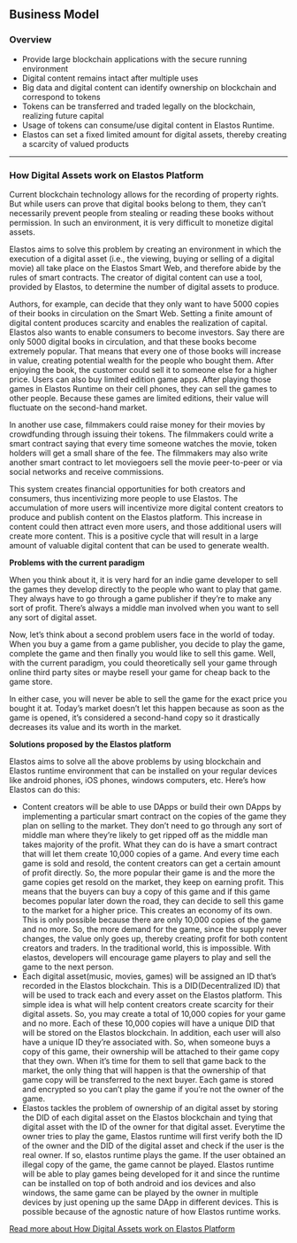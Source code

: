 ## Business Model

### Overview

* Provide large blockchain applications with the secure running environment
* Digital content remains intact after multiple uses
* Big data and digital content can identify ownership on blockchain and correspond to tokens
* Tokens can be transferred and traded legally on the blockchain, realizing future capital
* Usage of tokens can consume/use digital content in Elastos Runtime.
* Elastos can set a fixed limited amount for digital assets, thereby creating a scarcity of valued products

---

### How Digital Assets work on Elastos Platform

Current blockchain technology allows for the recording of property rights. But while users can prove that digital books belong to them, they can’t necessarily prevent people from stealing or reading these books without permission. In such an environment, it is very difficult to monetize digital assets. 

Elastos aims to solve this problem by creating an environment in which the execution of a digital asset (i.e., the viewing, buying or selling of a digital movie) all take place on the Elastos Smart Web, and therefore abide by the rules of smart contracts. The creator of digital content can use a tool, provided by Elastos, to determine the number of digital assets to produce. 

Authors, for example, can decide that they only want to have 5000 copies of their books in circulation on the Smart Web. Setting a finite amount of digital content produces scarcity and enables the realization of capital. Elastos also wants to enable consumers to become investors. Say there are only 5000 digital books in circulation, and that these books become extremely popular. That means that every one of those books will increase in value, creating potential wealth for the people who bought them. After enjoying the book, the customer could sell it to someone else for a higher price. Users can also buy limited edition game apps. After playing those games in Elastos Runtime on their cell phones, they can sell the games to other people. Because these games are limited editions, their value will fluctuate on the second-hand market. 

In another use case, filmmakers could raise money for their movies by crowdfunding through issuing their tokens. The filmmakers could write a smart contract saying that every time someone watches the movie, token holders will get a small share of the fee. The filmmakers may also write another smart contract to let moviegoers sell the movie peer-to-peer or via social networks and receive commissions. 

This system creates financial opportunities for both creators and consumers, thus incentivizing more people to use Elastos. The accumulation of more users will incentivize more digital content creators to produce and publish content on the Elastos platform. This increase in content could then attract even more users, and those additional users will create more content. This is a positive cycle that will result in a large amount of valuable digital content that can be used to generate wealth.

**Problems with the current paradigm**

When you think about it, it is very hard for an indie game developer to sell the games they develop directly to the people who want to play that game. They always have to go through a game publisher if they’re to make any sort of profit. There’s always a middle man involved when you want to sell any sort of digital asset. 

Now, let’s think about a second problem users face in the world of today. When you buy a game from a game publisher, you decide to play the game, complete the game and then finally you would like to sell this game. Well, with the current paradigm, you could theoretically sell your game through online third party sites or maybe resell your game for cheap back to the game store. 

In either case, you will never be able to sell the game for the exact price you bought it at. Today’s market doesn’t let this happen because as soon as the game is opened, it’s considered a second-hand copy so it drastically decreases its value and its worth in the market. 

**Solutions proposed by the Elastos platform**

Elastos aims to solve all the above problems by using blockchain and Elastos runtime environment that can be installed on your regular devices like android phones, iOS phones, windows computers, etc. Here’s how Elastos can do this:

* Content creators will be able to use DApps or build their own DApps by implementing a particular smart contract on the copies of the game they plan on selling to the market. They don’t need to go through any sort of middle man where they’re likely to get ripped off as the middle man takes majority of the profit. What they can do is have a smart contract that will let them create 10,000 copies of a game. And every time each game is sold and resold, the content creators can get a certain amount of profit directly. So, the more popular their game is and the more the game copies get resold on the market, they keep on earning profit. This means that the buyers can buy a copy of this game and if this game becomes popular later down the road, they can decide to sell this game to the market for a higher price. This creates an economy of its own. This is only possible because there are only 10,000 copies of the game and no more. So, the more demand for the game, since the supply never changes, the value only goes up, thereby creating profit for both content creators and traders. In the traditional world, this is impossible. With elastos, developers will encourage game players to play and sell the game to the next person.
* Each digital asset(music, movies, games) will be assigned an ID that’s recorded in the Elastos blockchain. This is a DID(Decentralized ID) that will be used to track each and every asset on the Elastos platform. This simple idea is what will help content creators create scarcity for their digital assets. So, you may create a total of 10,000 copies for your game and no more. Each of these 10,000 copies will have a unique DID that will be stored on the Elastos blockchain. In addition, each user will also have a unique ID they’re associated with. So, when someone buys a copy of this game, their ownership will be attached to their game copy that they own. When it’s time for them to sell that game back to the market, the only thing that will happen is that the ownership of that game copy will be transferred to the next buyer. Each game is stored and encrypted so you can’t play the game if you’re not the owner of the game.
* Elastos tackles the problem of ownership of an digital asset by storing the DID of each digital asset on the Elastos blockchain and tying that digital asset with the ID of the owner for that digital asset. Everytime the owner tries to play the game, Elastos runtime will first verify both the ID of the owner and the DID of the digital asset and check if the user is the real owner. If so, elastos runtime plays the game. If the user obtained an illegal copy of the game, the game cannot be played. Elastos runtime will be able to play games being developed for it and since the runtime can be installed on top of both android and ios devices and also windows, the same game can be played by the owner in multiple devices by just opening up the same DApp in different devices. This is possible because of the agnostic nature of how Elastos runtime works.

[Read more about How Digital Assets work on Elastos Platform](https://medium.com/elastos/how-digital-assets-work-on-elastos-platform-98a2bb8f1dd8)
